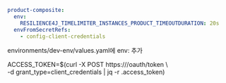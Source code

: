 
```yaml
product-composite:  
  env:  
    RESILIENCE4J_TIMELIMITER_INSTANCES_PRODUCT_TIMEOUTDURATION: 20s  
  envFromSecretRefs:  
    - config-client-credentials
```
environments/dev-env/values.yaml에 env: 추가

ACCESS_TOKEN=$(curl -X POST https:///oauth/token \  
-d grant_type=client_credentials | jq -r .access_token)